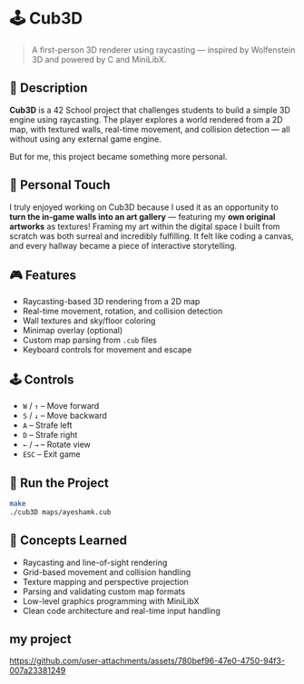 # 🕹️ Cub3D

> A first-person 3D renderer using raycasting — inspired by Wolfenstein 3D and powered by C and MiniLibX.

## 📌 Description

**Cub3D** is a 42 School project that challenges students to build a simple 3D engine using raycasting. The player explores a world rendered from a 2D map, with textured walls, real-time movement, and collision detection — all without using any external game engine.

But for me, this project became something more personal.

## 🎨 Personal Touch

I truly enjoyed working on Cub3D because I used it as an opportunity to **turn the in-game walls into an art gallery** — featuring my **own original artworks** as textures! Framing my art within the digital space I built from scratch was both surreal and incredibly fulfilling. It felt like coding a canvas, and every hallway became a piece of interactive storytelling.

## 🎮 Features

- Raycasting-based 3D rendering from a 2D map
- Real-time movement, rotation, and collision detection
- Wall textures and sky/floor coloring
- Minimap overlay (optional)
- Custom map parsing from `.cub` files
- Keyboard controls for movement and escape

## 🕹️ Controls

- `W` / `↑` – Move forward  
- `S` / `↓` – Move backward  
- `A` – Strafe left  
- `D` – Strafe right  
- `←` / `→` – Rotate view  
- `ESC` – Exit game

## 🚀 Run the Project

```bash
make
./cub3D maps/ayeshamk.cub
```

## 📘 Concepts Learned

- Raycasting and line-of-sight rendering
- Grid-based movement and collision handling
- Texture mapping and perspective projection
- Parsing and validating custom map formats
- Low-level graphics programming with MiniLibX
- Clean code architecture and real-time input handling

## my project

https://github.com/user-attachments/assets/780bef96-47e0-4750-94f3-007a23381249
